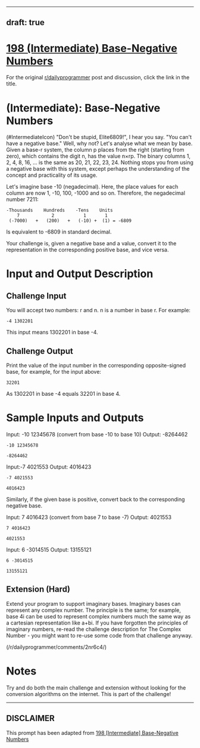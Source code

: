 ---
draft: true
----

# [198 (Intermediate) Base-Negative Numbers](https://www.reddit.com/r/dailyprogrammer/comments/2t3m7j/20150121_challenge_198_intermediate_basenegative/)

For the original [r/dailyprogrammer](https://www.reddit.com/r/dailyprogrammer/) post and discussion, click the link in the title.

#  (Intermediate): Base-Negative Numbers
(#IntermediateIcon)
"Don't be stupid, Elite6809!", I hear you say. "You can't have a negative base." Well, why not? Let's analyse what we mean by base. Given a base-r system, the column p places from the right (starting from zero), which contains the digit n, has the value n×rp. The binary columns 1, 2, 4, 8, 16, ... is the same as 20, 21, 22, 23, 24. Nothing stops you from using a negative base with this system, except perhaps the understanding of the concept and practicality of its usage.

Let's imagine base -10 (negadecimal). Here, the place values for each column are now 1, -10, 100, -1000 and so on. Therefore, the negadecimal number 7211:


```
-Thousands    Hundreds    -Tens    Units
    7            2           1       1
 (-7000)   +   (200)   +   (-10) +  (1) = -6809
```
Is equivalent to -6809 in standard decimal.

Your challenge is, given a negative base and a value, convert it to the representation in the corresponding positive base, and vice versa.

# Input and Output Description
## Challenge Input
You will accept two numbers: r and n. n is a number in base r. For example:


```
-4 1302201
```
This input means 1302201 in base -4.

## Challenge Output
Print the value of the input number in the corresponding opposite-signed base, for example, for the input above:


```
32201
```
As 1302201 in base -4 equals 32201 in base 4.

# Sample Inputs and Outputs
Input: -10 12345678 (convert from base -10 to base 10)
Output: -8264462


```
-10 12345678
```

```
-8264462
```
Input:-7 4021553
Output: 4016423


```
-7 4021553
```

```
4016423
```
Similarly, if the given base is positive, convert back to the corresponding negative base.

Input: 7 4016423 (convert from base 7 to base -7)
Output: 4021553


```
7 4016423
```

```
4021553
```
Input: 6 -3014515
Output: 13155121


```
6 -3014515
```

```
13155121
```
## Extension (Hard)
Extend your program to support imaginary bases. Imaginary bases can represent any complex number. The principle is the same; for example, base 4i can be used to represent complex numbers much the same way as a cartesian representation like a+bi.
If you have forgotten the principles of imaginary numbers, re-read the challenge description for The Complex Number - you might want to re-use some code from that challenge anyway.

(/r/dailyprogrammer/comments/2nr6c4/)
# Notes
Try and do both the main challenge and extension without looking for the conversion algorithms on the internet. This is part of the challenge!


----
## **DISCLAIMER**
This prompt has been adapted from [198 [Intermediate] Base-Negative Numbers](https://www.reddit.com/r/dailyprogrammer/comments/2t3m7j/20150121_challenge_198_intermediate_basenegative/
)
